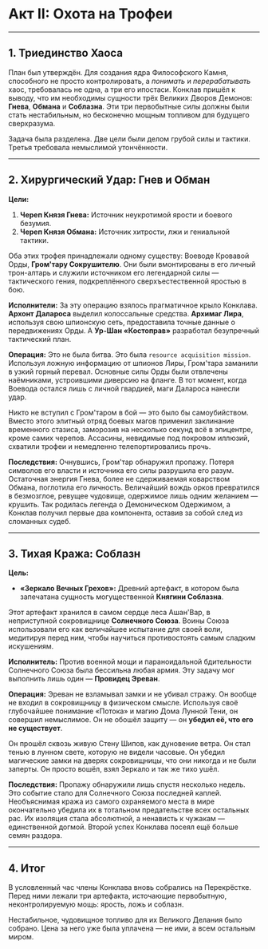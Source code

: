 # Акт II: Охота на Трофеи

---

## 1. Триединство Хаоса

План был утверждён. Для создания ядра Философского Камня, способного не просто контролировать, а *понимать* и *перерабатывать* хаос, требовалась не одна, а три его ипостаси. Конклав пришёл к выводу, что им необходимы сущности трёх Великих Дворов Демонов: **Гнева**, **Обмана** и **Соблазна**. Эти три первобытные силы должны были стать нестабильным, но бесконечно мощным топливом для будущего сверхразума.

Задача была разделена. Две цели были делом грубой силы и тактики. Третья требовала немыслимой утончённости.

---

## 2. Хирургический Удар: Гнев и Обман

**Цели:**
1.  **Череп Князя Гнева:** Источник неукротимой ярости и боевого безумия.
2.  **Череп Князя Обмана:** Источник хитрости, лжи и гениальной тактики.

Оба этих трофея принадлежали одному существу: Воеводе Кровавой Орды, **Гром'тару Сокрушителю**. Они были вмонтированы в его личный трон-алтарь и служили источником его легендарной силы — тактического гения, подкреплённого сверхъестественной яростью в бою.

**Исполнители:**
За эту операцию взялось прагматичное крыло Конклава. **Архонт Далароса** выделил колоссальные средства. **Архимаг Лира**, используя свою шпионскую сеть, предоставила точные данные о передвижениях Орды. А **Ур-Шан «Костоправ»** разработал безупречный тактический план.

**Операция:**
Это не была битва. Это была `resource acquisition mission`. Используя ложную информацию от шпионов Лиры, Гром'тара заманили в узкий горный перевал. Основные силы Орды были отвлечены наёмниками, устроившими диверсию на фланге. В тот момент, когда Воевода остался лишь с личной гвардией, маги Далароса нанесли удар.

Никто не вступил с Гром'таром в бой — это было бы самоубийством. Вместо этого элитный отряд боевых магов применил заклинание временного стазиса, заморозив на несколько секунд всё в эпицентре, кроме самих черепов. Ассасины, невидимые под покровом иллюзий, схватили трофеи и немедленно телепортировались прочь.

**Последствия:**
Очнувшись, Гром'тар обнаружил пропажу. Потеря символов его власти и источника его силы разрушила его разум. Остаточная энергия Гнева, более не сдерживаемая коварством Обмана, поглотила его личность. Величайший вождь орков превратился в безмозглое, ревущее чудовище, одержимое лишь одним желанием — крушить. Так родилась легенда о Демоническом Одержимом, а Конклав получил первые два компонента, оставив за собой след из сломанных судеб.

---

## 3. Тихая Кража: Соблазн

**Цель:**
* **«Зеркало Вечных Грехов»:** Древний артефакт, в котором была запечатана сущность могущественной **Княгини Соблазна**.

Этот артефакт хранился в самом сердце леса Ашан'Вар, в неприступной сокровищнице **Солнечного Союза**. Воины Союза использовали его как величайшее испытание для своей воли, медитируя перед ним, чтобы научиться противостоять самым сладким искушениям.

**Исполнитель:**
Против военной мощи и параноидальной бдительности Солнечного Союза была бессильна любая армия. Эту задачу мог выполнить лишь один — **Провидец Эреван**.

**Операция:**
Эреван не взламывал замки и не убивал стражу. Он вообще не входил в сокровищницу в физическом смысле. Используя своё глубочайшее понимание «Потока» и магию Дома Лунной Тени, он совершил немыслимое. Он не обошёл защиту — он **убедил её, что его не существует**.

Он прошёл сквозь живую Стену Шипов, как дуновение ветра. Он стал тенью в лунном свете, которую не видели часовые. Он убедил магические замки на дверях сокровищницы, что они никогда и не были заперты. Он просто вошёл, взял Зеркало и так же тихо ушёл.

**Последствия:**
Пропажу обнаружили лишь спустя несколько недель. Это событие стало для Солнечного Союза последней каплей. Необъяснимая кража из самого охраняемого места в мире окончательно убедила их в тотальном предательстве всех остальных рас. Их изоляция стала абсолютной, а ненависть к чужакам — единственной догмой. Второй успех Конклава посеял ещё больше семян раздора.

---

## 4. Итог

В условленный час члены Конклава вновь собрались на Перекрёстке. Перед ними лежали три артефакта, источающие первобытную, неконтролируемую мощь: ярость, ложь и соблазн.

Нестабильное, чудовищное топливо для их Великого Делания было собрано. Цена за него уже была уплачена — не ими, а всем остальным миром.